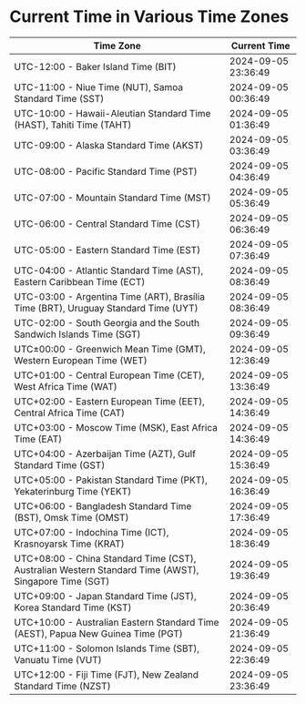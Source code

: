# Current Time in Various Time Zones

| Time Zone | Current Time |
|-----------|--------------|
| UTC-12:00 - Baker Island Time (BIT) | 2024-09-05 23:36:49 |
| UTC-11:00 - Niue Time (NUT), Samoa Standard Time (SST) | 2024-09-05 00:36:49 |
| UTC-10:00 - Hawaii-Aleutian Standard Time (HAST), Tahiti Time (TAHT) | 2024-09-05 01:36:49 |
| UTC-09:00 - Alaska Standard Time (AKST) | 2024-09-05 03:36:49 |
| UTC-08:00 - Pacific Standard Time (PST) | 2024-09-05 04:36:49 |
| UTC-07:00 - Mountain Standard Time (MST) | 2024-09-05 05:36:49 |
| UTC-06:00 - Central Standard Time (CST) | 2024-09-05 06:36:49 |
| UTC-05:00 - Eastern Standard Time (EST) | 2024-09-05 07:36:49 |
| UTC-04:00 - Atlantic Standard Time (AST), Eastern Caribbean Time (ECT) | 2024-09-05 08:36:49 |
| UTC-03:00 - Argentina Time (ART), Brasília Time (BRT), Uruguay Standard Time (UYT) | 2024-09-05 08:36:49 |
| UTC-02:00 - South Georgia and the South Sandwich Islands Time (SGT) | 2024-09-05 09:36:49 |
| UTC±00:00 - Greenwich Mean Time (GMT), Western European Time (WET) | 2024-09-05 12:36:49 |
| UTC+01:00 - Central European Time (CET), West Africa Time (WAT) | 2024-09-05 13:36:49 |
| UTC+02:00 - Eastern European Time (EET), Central Africa Time (CAT) | 2024-09-05 14:36:49 |
| UTC+03:00 - Moscow Time (MSK), East Africa Time (EAT) | 2024-09-05 14:36:49 |
| UTC+04:00 - Azerbaijan Time (AZT), Gulf Standard Time (GST) | 2024-09-05 15:36:49 |
| UTC+05:00 - Pakistan Standard Time (PKT), Yekaterinburg Time (YEKT) | 2024-09-05 16:36:49 |
| UTC+06:00 - Bangladesh Standard Time (BST), Omsk Time (OMST) | 2024-09-05 17:36:49 |
| UTC+07:00 - Indochina Time (ICT), Krasnoyarsk Time (KRAT) | 2024-09-05 18:36:49 |
| UTC+08:00 - China Standard Time (CST), Australian Western Standard Time (AWST), Singapore Time (SGT) | 2024-09-05 19:36:49 |
| UTC+09:00 - Japan Standard Time (JST), Korea Standard Time (KST) | 2024-09-05 20:36:49 |
| UTC+10:00 - Australian Eastern Standard Time (AEST), Papua New Guinea Time (PGT) | 2024-09-05 21:36:49 |
| UTC+11:00 - Solomon Islands Time (SBT), Vanuatu Time (VUT) | 2024-09-05 22:36:49 |
| UTC+12:00 - Fiji Time (FJT), New Zealand Standard Time (NZST) | 2024-09-05 23:36:49 |
